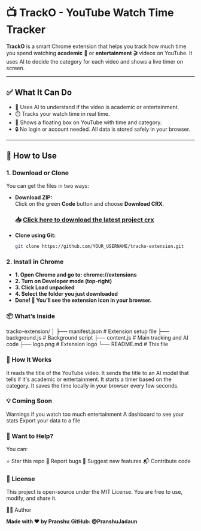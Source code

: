 # 📺 TrackO - YouTube Watch Time Tracker

**TrackO** is a smart Chrome extension that helps you track how much time you spend watching **academic** 📘 or **entertainment** 🎬 videos on YouTube. It uses AI to decide the category for each video and shows a live timer on screen.

---

## ✅ What It Can Do

- 🧠 Uses AI to understand if the video is academic or entertainment.
- ⏱️ Tracks your watch time in real time.
- 📌 Shows a floating box on YouTube with time and category.
- 🔒 No login or account needed. All data is stored safely in your browser.

---

## 🧰 How to Use

### 1. Download or Clone

You can get the files in two ways:

- **Download ZIP:**  
  Click on the green **Code** button and choose **Download CRX**.
  ### 📥 [Click here to download the latest project crx](https://github.com/PranshuJadaun/tracKO/blob/main/Ready%20To%20Run/tracKO.crx)



- **Clone using Git:**  
  ```bash
  git clone https://github.com/YOUR_USERNAME/tracko-extension.git

### 2. Install in Chrome
- **1. Open Chrome and go to: chrome://extensions**
- **2. Turn on Developer mode (top-right)**
- **3. Click Load unpacked**
- **4. Select the folder you just downloaded**
- **Done! 🎉 You’ll see the extension icon in your browser.**

### 📦 What’s Inside

tracko-extension/
│
├── manifest.json     # Extension setup file
├── background.js     # Background script
├── content.js        # Main tracking and AI code
├── logo.png          # Extension logo
└── README.md         # This file

### 🚀 How It Works

It reads the title of the YouTube video.
It sends the title to an AI model that tells if it's academic or entertainment.
It starts a timer based on the category.
It saves the time locally in your browser every few seconds.

### 💡 Coming Soon

Warnings if you watch too much entertainment
A dashboard to see your stats
Export your data to a file

### 🙌 Want to Help?

You can:

⭐ Star this repo
🐛 Report bugs
🌟 Suggest new features
📬 Contribute code

### 📃 License

This project is open-source under the MIT License. You are free to use, modify, and share it.

👨‍💻 Author

**Made with ❤️ by Pranshu**
**GitHub: @PranshuJadaun**
